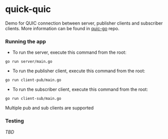 # quick-quic

Demo for QUIC connection between server, publisher clients and subscriber clients. More information can be found in [quic-go](https://github.com/quic-go/quic-go) repo.

### Running the app

- To run the server, execute this command from the root:

```
go run server/main.go
```

- To run the publisher client, execute this command from the root:
```
go run client-pub/main.go
```

- To run the subscriber client, execute this command from the root:
```
go run client-sub/main.go
```

Multiple pub and sub clients are supported

### Testing

*TBD*
